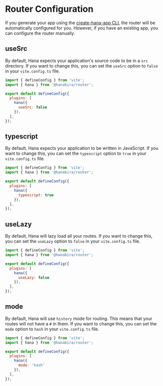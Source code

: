# Router Configuration
<!-- markdownlint-disable no-inline-html -->

If you generate your app using the [create-hana-app CLI](/docs/cli/), the router will be automatically configured for you. However, if you have an existing app, you can configure the router manually.

## useSrc

By default, Hana expects your application's source code to be in a `src` directory. If you want to change this, you can set the `useSrc` option to `false` in your `vite.config.ts` file.

```js
import { defineConfig } from 'vite';
import { hana } from '@hanabira/router';

export default defineConfig({
  plugins: [
    hana({
      useSrc: false
    }),
  ],
});
```

## typescript

By default, Hana expects your application to be written in JavaScript. If you want to change this, you can set the `typescript` option to `true` in your `vite.config.ts` file.

```js
import { defineConfig } from 'vite';
import { hana } from '@hanabira/router';

export default defineConfig({
  plugins: [
    hana({
      typescript: true
    }),
  ],
});
```

## useLazy

By default, Hana will lazy load all your routes. If you want to change this, you can set the `useLazy` option to `false` in your `vite.config.ts` file.

```js
import { defineConfig } from 'vite';
import { hana } from '@hanabira/router';

export default defineConfig({
  plugins: [
    hana({
      useLazy: false
    }),
  ],
});
```

## mode

By default, Hana will use `history` mode for routing. This means that your routes will not have a `#` in them. If you want to change this, you can set the `mode` option to `hash` in your `vite.config.ts` file.

```js
import { defineConfig } from 'vite';
import { hana } from '@hanabira/router';

export default defineConfig({
  plugins: [
    hana({
      mode: 'hash'
    }),
  ],
});
```
